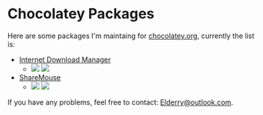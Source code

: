 # Chocolatey Packages

Here are some packages I'm maintaing for [chocolatey.org](https://chocolatey.org/packages/), currently the list is:
- [Internet Download Manager](http://www.internetdownloadmanager.com/)
    - [![](http://img.shields.io/chocolatey/dt/internet-download-manager.svg)](https://chocolatey.org/packages/internet-download-manager) [![](http://img.shields.io/chocolatey/v/internet-download-manager.svg)](https://chocolatey.org/packages/internet-download-manager)
- [ShareMouse](http://www.keyboard-and-mouse-sharing.com/)
    - [![](http://img.shields.io/chocolatey/dt/sharemouse.svg)](https://chocolatey.org/packages/sharemouse) [![](http://img.shields.io/chocolatey/v/sharemouse.svg)](https://chocolatey.org/packages/sharemouse)
    
If you have any problems, feel free to contact: Elderry@outlook.com.
